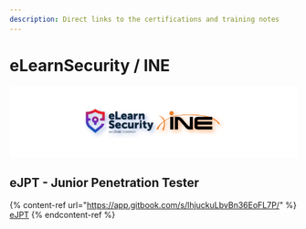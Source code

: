 ```yaml
---
description: Direct links to the certifications and training notes
---
```


# eLearnSecurity / INE

![elearnsecurity.com - eLearnSecurity | ine.com - INE](.gitbook/assets/elearninginecovermid.png)

## eJPT - Junior Penetration Tester

{% content-ref url="https://app.gitbook.com/s/lhjuckuLbvBn36EoFL7P/" %}
[eJPT](https://app.gitbook.com/s/lhjuckuLbvBn36EoFL7P/)
{% endcontent-ref %}
